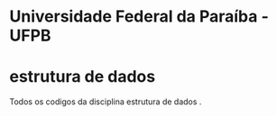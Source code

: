 # Universidade Federal da Paraíba - UFPB
# estrutura de dados
Todos os codigos da disciplina estrutura de dados .
